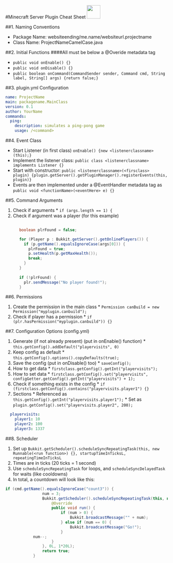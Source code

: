 #Minecraft Server Plugin Cheat Sheet <img src="https://hydra-media.cursecdn.com/minecraft.gamepedia.com/c/c5/Grass.png" width="42">

##1. Naming Conventions
 * Package Name: websiteending/me.name/websiteurl.projectname
 * Class Name: ProjectNameCamelCase.java

##2. Initial Functions
####All must be below a @Overide metadata tag
 * `public void onEnable() {}`
 * `public void onDisable() {}`
 * `public boolean onCommand(CommandSender sender, Command cmd, String label, String[] args) {return false;}`

##3. plugin.yml Configuration
```yaml
name: ProjectName
main: packagename.MainClass
version: 0.1
author: YourName
commands:
  ping:
    description: simulates a ping-pong game
    usage: /<command>
```
 
##4. Event Class
 * Start Listener (in first class) `onEnable() {new <listenerclassname>(this);}`
 * Implement the listener class: `public class <listenerclassname> implements Listener {}`
 * Start with constructor: `public <listenerclassname>(<firsclass> plugin) {plugin.getServer().getPluginManager().registerEvents(this, plugin)}`
 * Events are then implemented under a @EventHandler metadata tag as `public void <functionName>(<eventHere> e) {}`

##5. Command Arguments
  1. Check if arguments
    * `if (args.length == 1) {`
  2. Check if argument was a player (for this example)
```Java
      
      boolean plrFound = false;

      for (Player p : Bukkit.getServer().getOnlinePlayers()) {
        if (p.getName().equalsIgnoreCase(args[0])) {
          plrFound = true;
          p.setHealth(p.getMaxHealth());
          break;
        }
      }
      
      if (!plrFound) {
        plr.sendMessage("No player found!");
      }
```
##6. Permissions
  1. Create the permission in the main class
    * `Permission canBuild = new Permission("myplugin.canbuild");`
  2. Check if player has a permission
    * `if (plr.hasPermission("myplugin.canbuild")) {}`

##7. Configuration Options (config.yml)
  1. Generate (if not already present) (put in onEnable() function)
    * `this.getConfig().addDefault("playervisits", 0)`
  2. Keep config as default
    * `this.getConfig().options().copyDefaults(true);`
  3. Save the config (put in onDisable() too)
    * `saveConfig();`
  4. How to get data
    * `firstclass.getConfig().getInt("playervisits");`
  5. How to set data
    * `firstclass.getConfig().set("playervisits", configGetter.getConfig().getInt("playervisits") + 1);`
  6. Check if something exists in the config
    * `if (firstclass.getConfig().contains("playervisits.player1") {}`
  7. Sections
    * Referenced as `this.getConfig().getInt("playervisits.player1");`
    * Set as `plugin.getConfig().set("playervisits.player2", 200);`
```yaml
  playervisits:
    player1: 10
    player2: 100
    player3: 1337 
``` 

##8. Scheduler
  1. Set up `Bukkit.getScheduler().scheduleSyncRepeatingTask(this, new Runnable(<run function>) {}, startupTimeInTicksL, repeatingTimeInTicksL`
  2. Times are in ticks (20 ticks = 1 second)
  3. Use `scheduleSyncRepeatingTask` for loops, and `scheduleSyncDelayedTask` for waits (like cooldowns)
  4. In total, a countdown will look like this:
```Java
if (cmd.getName().equalsIgnoreCase("count3")) {
				num = 3;
				Bukkit.getScheduler().scheduleSyncRepeatingTask(this, new Runnable() {
					@Override
					public void run() {
						if (num > 0) {
							Bukkit.broadcastMessage("" + num);
						} else if (num == 0) {
							Bukkit.broadcastMessage("Go!");
						}	
            num--;
					}		
				}, 0L, 1*20L);	
				return true;
			}
```
